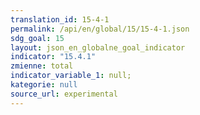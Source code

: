```yaml
---
translation_id: 15-4-1
permalink: /api/en/global/15/15-4-1.json
sdg_goal: 15
layout: json_en_globalne_goal_indicator
indicator: "15.4.1"
zmienne: total
indicator_variable_1: null;
kategorie: null
source_url: experimental
---
```

